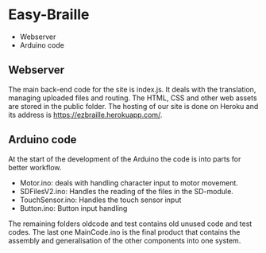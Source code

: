 # Easy-Braille


- Webserver
- Arduino code



## Webserver

The main back-end code for the site is index.js. It deals with the translation, managing uploaded files and routing. The HTML, CSS and other web assets are stored in the public folder. The hosting of our site is done on Heroku and its address is https://ezbraille.herokuapp.com/.

## Arduino code

At the start of the development of the Arduino the code is into parts for better workflow. 
- Motor.ino: deals with handling character input to motor movement.
- SDFilesV2.ino: Handles the reading of the files in the SD-module.
- TouchSensor.ino: Handles the touch sensor input
- Button.ino: Button input handling

The remaining folders oldcode and test contains old unused code and test codes. The last one MainCode.ino is the final product that contains the assembly and generalisation of the other components into one system.
